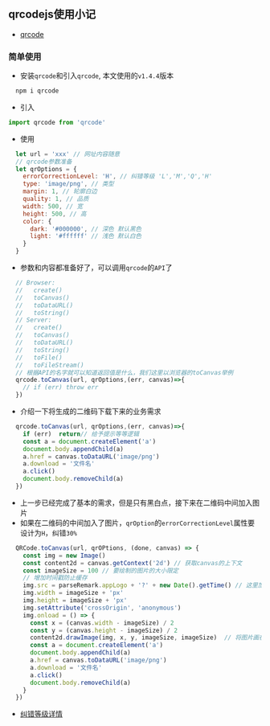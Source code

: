 ## qrcodejs使用小记
* [qrcode](https://www.npmjs.com/package/qrcode)

### 简单使用
* 安装`qrcode`和引入`qrcode`, 本文使用的`v1.4.4`版本
```bash
  npm i qrcode
```

* 引入
```js
import qrcode from 'qrcode'
```

* 使用
```js
  let url = 'xxx' // 网址内容随意
  // qrcode参数准备
  let qrOptions = {
    errorCorrectionLevel: 'H', // 纠错等级 'L','M','Q','H'
    type: 'image/png', // 类型
    margin: 1, // 轮廓白边
    quality: 1, // 品质
    width: 500, // 宽
    height: 500, // 高
    color: { 
      dark: '#000000', // 深色 默认黑色
      light: '#ffffff' // 浅色 默认白色
    }
  }
```
* 参数和内容都准备好了，可以调用`qrcode`的`API`了
```js
  // Browser:
  //   create()
  //   toCanvas()
  //   toDataURL()
  //   toString()
  // Server:
  //   create()
  //   toCanvas()
  //   toDataURL()
  //   toString()
  //   toFile()
  //   toFileStream()
  // 根据API的名字就可以知道返回值是什么，我们这里以浏览器的toCanvas举例
  qrcode.toCanvas(url, qrOptions,(err, canvas)=>{
    // if (err) throw err
  })
```
* 介绍一下将生成的二维码下载下来的业务需求
```js
  qrcode.toCanvas(url, qrOptions,(err, canvas)=>{
    if (err)  return// 给予提示等等逻辑
    const a = document.createElement('a')
    document.body.appendChild(a)
    a.href = canvas.toDataURL('image/png')
    a.download = '文件名'
    a.click()
    document.body.removeChild(a)
  })
```
* 上一步已经完成了基本的需求，但是只有黑白点，接下来在二维码中间加入图片
* 如果在二维码的中间加入了图片，`qrOption`的`errorCorrectionLevel`属性要设计为`H`，纠错`30%`
```js
  QRCode.toCanvas(url, qrOPtions, (done, canvas) => {
    const img = new Image()
    const content2d = canvas.getContext('2d') // 获取canvas的上下文
    const imageSize = 100 // 要绘制的图片的大小限定
    // 增加时间戳防止缓存
    img.src = parseRemark.appLogo + '?' + new Date().getTime() // 这里加入时间戳是避免缓存导致请求失败
    img.width = imageSize + 'px'
    img.height = imageSize + 'px'
    img.setAttribute('crossOrigin', 'anonymous')
    img.onload = () => {
      const x = (canvas.width - imageSize) / 2
      const y = (canvas.height - imageSize) / 2
      content2d.drawImage(img, x, y, imageSize, imageSize)  // 将图片画在二维码中间
      const a = document.createElement('a')
      document.body.appendChild(a)
      a.href = canvas.toDataURL('image/png')
      a.download = '文件名'
      a.click()
      document.body.removeChild(a)
    }
  })
```
* [纠错等级详情](https://www.npmjs.com/package/qrcode#error-correction-level)